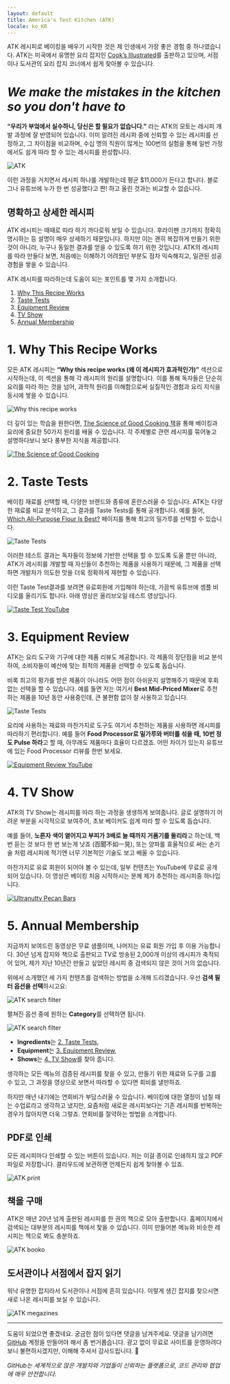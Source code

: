 ```yaml
---
layout: default
title: America's Test Kitchen (ATK)
locale: ko_KR
---
```


ATK 레시피로 베이킹을 배우기 시작한 것은 제 인생에서 가장 좋은 경험 중 하나였습니다. ATK는 미국에서 유명한 요리 잡지인 [Cook’s Illustrated](https://www.americastestkitchen.com/cooksillustrated)를 출판하고 있으며, 서점이나 도서관의 요리 잡지 코너에서 쉽게 찾아볼 수 있습니다.

# *We make the mistakes in the kitchen so you don't have to*

**“우리가 부엌에서 실수하니, 당신은 할 필요가 없습니다.”** 라는 ATK의 모토는 레시피 개발 과정에 잘 반영되어 있습니다. 이미 알려진 레시피 중에 신뢰할 수 있는 레시피를 선정하고, 그 차이점을 비교하며, 수십 명의 직원이 많게는 100번의 실험을 통해 일반 가정에서도 쉽게 따라 할 수 있는 레시피를 완성합니다.

![ATK](/assets/img/baking/atk.jpg)

이런 과정을 거치면서 레시피 하나를 개발하는데 평균 $11,000가 든다고 합니다. 블로그나 유튜브에 누가 한 번 성공했다고 짠! 하고 올린 것과는 비교할 수 없습니다.

## 명확하고 상세한 레시피

ATK 레시피는 때때로 따라 하기 까다로워 보일 수 있습니다. 후라이팬 크기까지 정확히 명시하는 등 설명이 매우 상세하기 때문입니다. 하지만 이는 괜히 복잡하게 만들기 위한 것이 아니라, 누구나 동일한 결과를 얻을 수 있도록 하기 위한 것입니다. ATK의 레시피를 따라 만들다 보면, 처음에는 이해하기 어려웠던 부분도 점차 익숙해지고, 일관된 성공 경험을 쌓을 수 있습니다.

ATK 레시피를 따라하는데 도움이 되는 포인트를 몇 가지 소개합니다.

1. [Why This Recipe Works](#1-why-this-recipe-works)
1. [Taste Tests](#2-taste-tests)
1. [Equipment Review](#3-equipment-review)
1. [TV Show](#4-tv-show)
1. [Annual Membership](#5-annual-membership)

# 1. Why This Recipe Works

모든 ATK 레시피는 **“Why this recipe works (왜 이 레시피가 효과적인가)”** 섹션으로 시작하는데, 이 섹션을 통해 각 레시피의 원리를 설명합니다. 이를 통해 독자들은 단순히 요리를 따라 하는 것을 넘어, 과학적 원리를 이해함으로써 실질적인 경험과 요리 지식을 동시에 쌓을 수 있습니다.

![Why this recipe works](/assets/img/baking/why_works.jpg)

더 깊이 있는 학습을 원한다면, [The Science of Good Cooking 책](https://www.amazon.com/Science-Good-Cooking-Illustrated-Cookbooks/dp/1933615982)을 통해 베이킹과 요리에 중요한 50가지 원리를 배울 수 있습니다. 각 주제별로 관련 레시피를 묶어놓고 설명하다보니 보다 풍부한 지식을 제공합니다.

[![The Science of Good Cooking](/assets/img/baking/science_cooking.jpg)](https://www.amazon.com/Science-Good-Cooking-Illustrated-Cookbooks/dp/1933615982)

# 2. Taste Tests

베이킹 재료를 선택할 때, 다양한 브랜드와 종류에 혼란스러울 수 있습니다. ATK는 다양한 재료를 비교 분석하고, 그 결과를 Taste Tests를 통해 공개합니다. 예를 들어, [Which All-Purpose Flour Is Best?](https://www.americastestkitchen.com/taste_tests/2250-all-purpose-flour) 페이지를 통해 최고의 밀가루를 선택할 수 있습니다.

![Taste Tests](/assets/img/baking/taste_tests.jpg)

이러한 테스트 결과는 독자들이 정보에 기반한 선택을 할 수 있도록 도울 뿐만 아니라, ATK가 레시피를 개발할 때 자신들이 추천하는 제품을 사용하기 때문에, 그 제품을 선택하면 개발자가 의도한 맛을 더욱 정확하게 재현할 수 있습니다.

이런 Taste Test결과를 보려면 유료회원에 가입해야 하는데, 가끔씩 유튜브에 셈플 비디오를 올리기도 합니다. 아래 영상은 올리브오일 테스트 영상입니다.

[![Taste Test YouTube](/assets/img/baking/taste_test_youtube.jpg)](https://youtu.be/t4QwfPVho3U)

# 3. Equipment Review

ATK는 요리 도구와 기구에 대한 제품 리뷰도 제공합니다. 각 제품의 장단점을 비교 분석하여, 소비자들이 예산에 맞는 최적의 제품을 선택할 수 있도록 돕습니다.

비록 최고의 평가를 받은 제품이 아니라도 어떤 점이 아쉬운지 설명해주기 때문에 후회 없는 선택을 할 수 있습니다. 예를 들면 저는 여기서 **Best Mid-Priced Mixer**로 추천하는 제품을 10년 동안 사용중인데, 큰 불편함 없이 잘 사용하고 있습니다.

![Taste Tests](/assets/img/baking/equipment_review.jpg)

요리에 사용하는 재료와 마찬가지로 도구도 여기서 추천하는 제품을 사용하면 레시피를 따라하기 편리합니다. 예를 들어 **Food Processor로 밀가루와 버터를 섞을 때, 10번 정도 Pulse 하라**고 할 때, 아무래도 제품마다 효율이 다르겠죠. 어떤 차이가 있는지 유튜브에 있는 Food Processor 리뷰를 한번 보세요.

[![Equipment Review YouTube](/assets/img/baking/equipment_review_youtube.jpg)](https://youtu.be/QZokEtjvDao)


# 4. TV Show

ATK의 TV Show는 레시피를 따라 하는 과정을 생생하게 보여줍니다. 글로 설명하기 어려운 부분을 시각적으로 보여주어, 초보 베이커도 쉽게 따라 할 수 있도록 돕습니다.

예를 들어, **노른자 색이 옅어지고 부피가 3배로 늘 때까지 거품기를 돌리라**고 하는데, 백번 듣는 것 보다 한 번 보는게 낫죠 (百聞不如一見), 또는 양파를 효율적으로 써는 손기술 처럼 레시피에 적기엔 너무 기본적인 기술도 보고 배울 수 있습니다.

마찬가지로 유료 회원이 되어야 볼 수 있는데, 일부 컨텐츠는 YouTube에 무료로 공개되어 있습니다. 이 영상은 베이킹 처음 시작하시는 분께 제가 추천하는 레시피중 하나입니다.

[![Ultranutty Pecan Bars](/assets/img/baking/tv_show.jpg)](https://www.youtube.com/watch?v=mHxbcyKfgJE)


# 5. Annual Membership

지금까지 보여드린 동영상은 무료 샘플이며, 나머지는 유료 회원 가입 후 이용 가능합니다. 30년 넘게 잡지와 책으로 출판되고 TV로 방송된 2,000개 이상의 레시피가 축적되어 있어, 제가 지난 10년간 만들고 싶었던 레시피 중 검색되지 않은 것이 거의 없습니다.

위에서 소개했던 세 가지 컨텐츠를 검색하는 방법을 소개해 드리겠습니다. 우선 **검색 필터 옵션을 선택**하시고요:

![ATK search filter](/assets/img/baking/filter.jpg)

펼쳐진 옵션 중에 원하는 **Category**를 선택하면 됩니다.

![ATK search filter](/assets/img/baking/filter_category.jpg)

* **Ingredients**는 [2. Taste Tests](#2-taste-tests),
* **Equipment**는 [3. Equipment Review](#3-equipment-review),
* **Shows**는 [4. TV Show](#4-tv-show)를 찾아 줍니다.

생각하는 모든 메뉴의 검증된 레시피를 찾을 수 있고, 만들기 위한 재료와 도구를 고를 수 있고, 그 과정을 영상으로 보면서 따라할 수 있다면 회비를 낼만하죠.

하지만 매년 내기에는 연회비가 부담스러울 수 있습니다. 베이킹에 대한 열정이 넘칠 때는 수업료라고 생각하고 냈지만, 요즘처럼 새로운 레시피보다는 기존 레시피를 반복하는 경우가 많아지면 더욱 그렇죠. 연회비를 절약하는 방법을 소개합니다.

## PDF로 인쇄

모든 레시피마다 인쇄할 수 있는 버튼이 있습니다. 저는 이걸 종이로 인쇄하지 않고 PDF파일로 저장합니다. 클라우드에 보관하면 언제든지 쉽게 찾아볼 수 있죠.

![ATK print](/assets/img/baking/print.jpg)

## 책을 구매

ATK은 매년 20년 넘게 출판된 레시피를 한 권의 책으로 모아 출판합니다. 홈페이지에서 검색되는 대부분의 레시피를 책에서 찾을 수 있습니다. 이미 만들어본 메뉴와 비슷한 레시피는 책으로 봐도 충분하죠.

![ATK booko](/assets/img/baking/book.jpg)

## 도서관이나 서점에서 잡지 읽기

워낙 유명한 잡지라서 도서관이나 서점에 흔히 있습니다. 이렇게 생긴 잡지를 찾으시면 새로 나온 레시피를 보실 수 있습니다.

![ATK megazines](/assets/img/baking/library.jpg)

---

도움이 되었으면 좋겠네요. 궁금한 점이 있다면 댓글을 남겨주세요. 댓글을 남기려면 [GitHub](http://github.com) 계정을 만들어야 해서 좀 번거롭습니다. 광고 없이 무료로 사이트를 운영하려다 보니 불편하시겠지만, 이해해 주셔서 감사드립니다. 🙂

*GitHub는 세계적으로 많은 개발자와 기업들이 신뢰하는 플랫폼으로, 코드 관리와 협업에 매우 안전합니다.*
